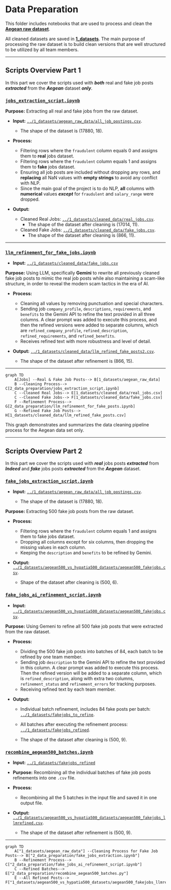 # Data Preparation

This folder includes notebooks that are used to process and clean the
[**Aegean raw dataset**](https://github.com/MIT-Emerging-Talent/ET6-CDSP-group-21-repo/blob/28fb2c5be79be0883c8366fb2b4bacbbec9c6809/1_datasets/aegean_raw_data).

All cleaned datasets are saved in [**1_datasets**](https://github.com/MIT-Emerging-Talent/ET6-CDSP-group-21-repo/blob/e46c53bf17c3d608c8e67b607300d9faf4b6043e/1_datasets).
The main purpose of processing the raw dataset is to build clean versions that
are well structured to be utilized by all team members.

---

## Scripts Overview Part 1

In this part we cover the scripts used with **_both_** real and fake job posts **_extracted_**
from the **_Aegean_** dataset **_only_**.

### [`jobs_extraction_script.ipynb`](https://github.com/MIT-Emerging-Talent/ET6-CDSP-group-21-repo/blob/14894562ec2b519501aaed5b0525f54313fdfb0f/2_data_preparation/jobs_extraction_script.ipynb)

**Purpose:** Extracting all real and fake jobs from the raw dataset.

- **Input:**
[`../1_datasets/aegean_raw_data/all_job_postings.csv`](https://github.com/MIT-Emerging-Talent/ET6-CDSP-group-21-repo/blob/28fb2c5be79be0883c8366fb2b4bacbbec9c6809/1_datasets/aegean_raw_data).

  - The shape of the dataset is (17880, 18).

- **Process:**
  - Filtering rows where the `fraudulent` column equals 0 and assigns them to
**real** jobs dataset.
  - Filtering rows where the `fraudulent` column equals 1 and assigns them to
**fake** jobs dataset.
  - Ensuring all job posts are included without dropping any rows, and
**replacing** all NaN values with **empty strings** to avoid any conflict with NLP.
  - Since the main goal of the project is to do NLP, **all** columns with **numerical**
values **_except_** for `fraudulent` and `salary_range` were dropped.

- **Output:**
  - Cleaned Real Jobs: [`../1_datasets/cleaned_data/real_jobs.csv`](https://github.com/MIT-Emerging-Talent/ET6-CDSP-group-21-repo/blob/14894562ec2b519501aaed5b0525f54313fdfb0f/1_datasets/cleaned_data/real_jobs.csv).
    - The shape of the dataset after cleaning is (17014, 11).
  - Cleaned Fake Jobs: [`../1_datasets/cleaned_data/fake_jobs.csv`](https://github.com/MIT-Emerging-Talent/ET6-CDSP-group-21-repo/blob/14894562ec2b519501aaed5b0525f54313fdfb0f/1_datasets/cleaned_data/fake_jobs.csv).
    - The shape of the dataset after cleaning is (866, 11).

---

### [`llm_refinement_for_fake_jobs.ipynb`](https://github.com/MIT-Emerging-Talent/ET6-CDSP-group-21-repo/blob/99c09b2c71069d23941f77a17c97d23fb38d4aa6/2_data_preparation/llm_refinement_for_fake_jobs.ipynb)

- **Input:**
[`../1_datasets/cleaned_data/fake_jobs.csv`](https://github.com/MIT-Emerging-Talent/ET6-CDSP-group-21-repo/blob/14894562ec2b519501aaed5b0525f54313fdfb0f/1_datasets/cleaned_data/fake_jobs.csv)

**Purpose:** Using LLM, specifically **Gemini** to rewrite all previously cleaned
fake job posts to mimic the real job posts while also maintaining a
scam-like structure, in order to reveal the modern scam tactics in the era of AI.

- **Process:**
  - Cleaning all values by removing punctuation and special characters.
  - Sending job `company_profile`, `descriptions`, `requirements`, and `benefits`
to the Gemini API to refine the text provided in all three columns. A clear
prompt was added to execute this process, and then the refined versions were
added to separate columns, which are `refined_company_profile`,
`refined_description`, `refined_requirements`, and `refined_benefits`.
  - Receives refined text with more robustness and level of detail.

- **Output:** [`../1_datasets/cleaned_data/llm_refined_fake_posts2.csv`](https://github.com/MIT-Emerging-Talent/ET6-CDSP-group-21-repo/blob/1559fd4f70f49837b9626a46db57799e8c5a39da/1_datasets/cleaned_data/llm_refined_fake_posts2.csv).

  - The shape of the dataset after refinement is (866, 15).

---

```mermaid
graph TD
    A[Jobs] --Real & Fake Job Posts--> B[1_datasets/aegean_raw_data]
    B --Cleaning Process--> C[2_data_preparation/jobs_extraction_script.ipynb]
    C --Cleaned Real Jobs--> E[1_datasets/cleaned_data/real_jobs.csv]
    C --Cleaned Fake Jobs--> F[1_datasets/cleaned_data/fake_jobs.csv]
    F --Refinement Process--> G[2_data_preparation/llm_refinement_for_fake_posts.ipynb]
    G --Refined Fake Job Posts--> H[1_datasets/cleaned_data/llm_refined_fake_posts.csv]
```

This graph demonstrates and summarizes the data cleaning pipeline process for
the Aegean data set only.

---

## Scripts Overview Part 2

In this part we cover the scripts used with **_real_** jobs posts
**_extracted_** from **_Indeed_** and **_fake_** jobs posts **_extracted_**
from the **_Aegean_** dataset.

### [`fake_jobs_extraction_script.ipynb`](https://github.com/MIT-Emerging-Talent/ET6-CDSP-group-21-repo/blob/e11da9e010dce191344d616e9a76033434e5990d/2_data_preparation/fake_jobs_extraction_script.ipynb)

- **Input:**
[`../1_datasets/aegean_raw_data/all_job_postings.csv`](https://github.com/MIT-Emerging-Talent/ET6-CDSP-group-21-repo/blob/28fb2c5be79be0883c8366fb2b4bacbbec9c6809/1_datasets/aegean_raw_data/all_job_postings.csv).

  - The shape of the dataset is (17880, 18).

**Purpose:** Extracting 500 fake job posts from the raw dataset.

- **Process:**
  - Filtering rows where the `fraudulent` column equals 1 and assigns them to
fake jobs dataset.
  - Dropping all columns except for six columns, then dropping the missing
values in each column.
  - Keeping the `description` and `benefits` to be refined by Gemini.

- **Output:**
[`../1_datasets/aegean500_vs_hypatia500_datasets/aegean500_fakejobs.csv`](https://github.com/MIT-Emerging-Talent/ET6-CDSP-group-21-repo/blob/e46c53bf17c3d608c8e67b607300d9faf4b6043e/1_datasets/aegean500_vs_hypatia500_datasets/aegean500_fakejobs.csv).

  - Shape of the dataset after cleaning is (500, 6).

### [`fake_jobs_ai_refinement_script.ipynb`](https://github.com/MIT-Emerging-Talent/ET6-CDSP-group-21-repo/blob/45e6f20e86ab58f0184eb23a264212bb8cdc0798/2_data_preparation/fake_jobs_ai_refinement_script.ipynb)

- **Input:**
[`../1_datasets/aegean500_vs_hypatia500_datasets/aegean500_fakejobs.csv`](https://github.com/MIT-Emerging-Talent/ET6-CDSP-group-21-repo/blob/e46c53bf17c3d608c8e67b607300d9faf4b6043e/1_datasets/aegean500_vs_hypatia500_datasets/aegean500_fakejobs.csv).

**Purpose:** Using Gemeni to refine all 500 fake job posts that were extracted
from the raw dataset.

- **Process:**
  - Dividing the 500 fake job posts into batches of 84, each batch to be refined
by one team member.
  - Sending job `description` to the Gemini API to refine the text provided in
this column. A clear prompt was added to execute this process. Then the
refined version will be added to a separate column, which is `refined_description`,
along with extra two columns, `refinement_status` and `refinement_errors` for
tracking purposes.
  - Receiving refined text by each team member.

- **Output:**
  - Individual batch refinement, includes 84 fake posts per batch: [`../1_datasets/fakejobs_to_refine`](https://github.com/MIT-Emerging-Talent/ET6-CDSP-group-21-repo/blob/08990371387dcddd06fb6f3361478bf4c33d45fb/1_datasets/fakejobs_to_refine).
  - All batches after executing the refinement process: [`../1_datasets/fakejobs_refined`](https://github.com/MIT-Emerging-Talent/ET6-CDSP-group-21-repo/blob/8251dfa7db2ae2e0b35c3e619dd3c7f6e52af037/1_datasets/fakejobs_refined).

  - The shape of the dataset after cleaning is (500, 9).

### [`recombine_aegean500_batches.ipynb`](https://github.com/MIT-Emerging-Talent/ET6-CDSP-group-21-repo/blob/45e6f20e86ab58f0184eb23a264212bb8cdc0798/2_data_preparation/recombine_aegean500_batches.py)

- **Input:**
[`../1_datasets/fakejobs_refined`](https://github.com/MIT-Emerging-Talent/ET6-CDSP-group-21-repo/blob/8251dfa7db2ae2e0b35c3e619dd3c7f6e52af037/1_datasets/fakejobs_refined)

- **Purpose:** Recombining all the individual batches of fake job posts
refinements into one `.csv` file.

- **Process:**
  - Recombining all the 5 batches in the input file and saved it in one output file.

- **Output:**
[`../1_datasets/aegean500_vs_hypatia500_datasets/aegean500_fakejobs_llmrefined.csv`](https://github.com/MIT-Emerging-Talent/ET6-CDSP-group-21-repo/blob/e46c53bf17c3d608c8e67b607300d9faf4b6043e/1_datasets/aegean500_vs_hypatia500_datasets/aegean500_fakejobs_llmrefined.csv).

  - The shape of the dataset after refinement is (500, 9).

---

```mermaid
graph TD
    A["1_datasets/aegean_raw_data"] --Cleaning Process for Fake Job Posts--> B["2_data_preparation/fake_jobs_extraction.ipynb"]
    B --Refinement Process--> C["2_data_preparation/fake_jobs_ai_refinement_script.ipynb"]
    C --Refined Batches--> E["2_data_preparation/recombine_aegean500_batches.py"]
    E --All Refined Posts--> F["1_datasets/aegean500_vs_hypatia500_datasets/aegean500_fakejobs_llmrefined.csv"]

```
